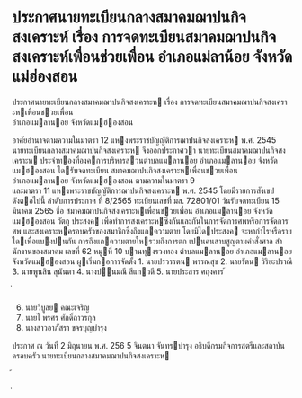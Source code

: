 
# ประกาศนายทะเบียนกลางสมาคมฌาปนกิจสงเคราะห์ เรื่อง การจดทะเบียนสมาคมฌาปนกิจสงเคราะห์เพื่อนช่วยเพื่อน อำเภอแม่ลาน้อย จังหวัดแม่ฮ่องสอน
      
      

      
      

ประกาศนายทะเบียนกลางสมาคมฌาปนกิจสงเคราะห 
เรื่อง   การจดทะเบียนสมาคมฌาปนกิจสงเคราะหเพื่อนชวยเพื่อน   
อําเภอแมลานอย  จังหวัดแมฮองสอน 
 
 
อาศัยอํานาจตามความในมาตรา  12  แหงพระราชบัญญัติการฌาปนกิจสงเคราะห  พ.ศ.  2545  
นายทะเบียนกลางสมาคมฌาปนกิจสงเคราะห  จึงออกประกาศวา  นายทะเบียนสมาคมฌาปนกิจสงเคราะห
ประจําทองที่องคการบริหารสวนตําบลแมลานอย  อําเภอแมลานอย  จังหวัดแมฮองสอน  ไดรับจดทะเบียน
สมาคมฌาปนกิจสงเคราะหเพื่อนชวยเพื่อน  อําเภอแมลานอย  จังหวัดแมฮองสอน  ตามความในมาตรา  9  
และมาตรา     11  แหงพระราชบัญญัติการฌาปนกิจสงเคราะห  พ.ศ.  2545  โดยมีรายการสังเขป  ดังตอไปนี้ 
ลําดับการประกาศ ที่   8/2565 
ทะเบียนเลขที่ มส. 72801/01 
วันรับจดทะเบียน 15  มีนาคม     2565 
ชื่อ สมาคมฌาปนกิจสงเคราะหเพื่อนชวยเพื่อน  อําเภอแมลานอย  จังหวัดแมฮองสอน 
วัตถุ ประสงค เพื่อทําการสงเคราะหซึ่งกันและกันในการจัดการศพหรือการจัดการศพ 
 และสงเคราะหครอบครัวของสมาชิกซึ่งถึงแกความตาย  โดยมิไดประสงค 
 จะหากําไรหรือรายไดเพื่อแบงปนกัน  การถึงแกความตายใหรวมถึงการตก 
 เปนคนสาบสูญตามคําสั่งศาล 
สํานักงานของสมาคม เลขที่    62  หมูที่  10  บานทุงรวงทอง  ตําบลแมลานอย  อําเภอแมลานอย   
 จังหวัดแมฮองสอน 
ผูเริ่มกอการจัดตั้ง 1.  นายปรวรรตน  พรรณสุข 
 2.  นายรัตน  วิริยะปราณี 
 3.  นายพูนสิน  สุนันตา 
 4.  นางปนมณี  สีแกวดี 
 5.  นายประสาร  ศฤงคาร 
้
 
่
 

 6.  นายวิบูลย  คณะเจริญ 
 7.  นายไ  พรศร  ศักดิ์ถาวรกุล 
 8.  นางสาวอาภัสรา  ขจรบุญบํารุง 
 
ประกาศ  ณ  วันที่  2  มิถุนายน  พ.ศ.   256 5 
จินตนา  จันทรบํารุง 
อธิบดีกรมกิจการสตรีและสถาบันครอบครัว 
นายทะเบียนกลางสมาคมฌาปนกิจสงเคราะห   
 
้
 
่
 